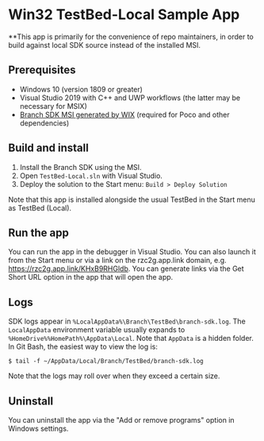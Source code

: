 # Win32 TestBed-Local Sample App

**This app is primarily for the convenience of repo maintainers, in order to
build against local SDK source instead of the installed MSI.

## Prerequisites

- Windows 10 (version 1809 or greater)
- Visual Studio 2019 with C++ and UWP workflows (the latter may be necessary for MSIX)
- [Branch SDK MSI generated by WIX](../../../BranchSDK/Windows/BranchInstaller) (required for Poco and other dependencies)

## Build and install

1. Install the Branch SDK using the MSI.
2. Open `TestBed-Local.sln` with Visual Studio.
3. Deploy the solution to the Start menu: `Build > Deploy Solution`

Note that this app is installed alongside the usual TestBed in the Start menu
as TestBed (Local).

## Run the app

You can run the app in the debugger in Visual Studio. You can also launch it from
the Start menu or via a link on the rzc2g.app.link domain, e.g. https://rzc2g.app.link/KHxB9RHGldb.
You can generate links via the Get Short URL option in the app that will open
the app.

## Logs

SDK logs appear in `%LocalAppData%\Branch\TestBed\branch-sdk.log`. The `LocalAppData` environment variable usually expands to `%HomeDrive%%HomePath%\AppData\Local`. Note that `AppData` is a hidden folder. In Git Bash, the easiest way to view the log is:

`$ tail -f ~/AppData/Local/Branch/TestBed/branch-sdk.log`

Note that the logs may roll over when they exceed a certain size.

## Uninstall

You can uninstall the app via the "Add or remove programs" option
in Windows settings.
